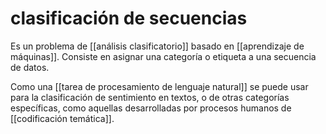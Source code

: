 # clasificación de secuencias
Es un problema de [[análisis clasificatorio]] basado en [[aprendizaje de máquinas]]. Consiste en asignar una categoría o etiqueta a una secuencia de datos.

Como una [[tarea de procesamiento de lenguaje natural]] se puede usar para la clasificación de sentimiento en textos, o de otras categorías específicas, como aquellas desarrolladas por procesos humanos de [[codificación temática]].
